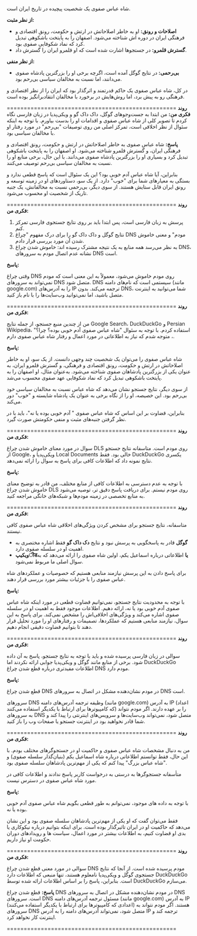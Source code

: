 
شاه عباس صفوی یک شخصیت پیچیده در تاریخ ایران است. 

**از نظر مثبت:**

* **اصلاحات و رونق:** او به خاطر اصلاحاتش در ارتش و حکومت، رونق اقتصادی و فرهنگی ایران در دوره اش شناخته می‌شود. اصفهان را به پایتخت باشکوهی تبدیل کرد که نماد شکوفایی صفوی بود.
* **گسترش قلمرو:**  در جستجوها اشارت شده است که او قلمرو ایران را گسترش داد.

**از نظر منفی:**

* **بی‌رحمی:** در نتایج گوگل آمده است،  اگرچه برخی او را بزرگترین پادشاه صفوی می‌دانند، اما نسبت به مخالفان سیاسی بی‌رحم بود.


در کل، شاه عباس صفوی یک حاکم قدرتمند و اثرگذار بود که ایران را از نظر اقتصادی و فرهنگی رو به پیش برد، اما روش‌هایش در برخورد با مخالفان انتقادبرانگیز بوده است. 


==================================================
**روند فکری من:** 
من ابتدا به جست‌وجوهای گوگل، داک داک گو و ویکی‌پدیا در زبان فارسی نگاه کردم تا تصویر کلی از شاه عباس صفوی و اقدامات او را بدست بیاورم. با توجه به اینکه سئوال از نظر اخلاقی است، تمرکز اصلی من روی توصیفات "بی‌رحم" در مورد رفتار او با مخالفان سیاسی بود.

**پاسخ:** 
شاه عباس صفوی به خاطر اصلاحاتش در ارتش و حکومت، رونق اقتصادی و فرهنگی ایران، و گسترش قلمرو شناخته می‌شود. او اصفهان را به پایتخت باشکوهی تبدیل کرد و بسیاری او را بزرگترین پادشاه صفوی می‌دانند. با این حال، برخی منابع او را نسبت به مخالفان سیاسی بی‌رحم توصیف می‌کنند. 

بنابراین، آیا شاه عباس آدم خوبی بود؟  این یک سئوال است که پاسخ قطعی ندارد و بستگی به معیارهای شما برای "خوب" دارد. از یک سو، دستاوردهای او در زمینه توسعه و رونق ایران قابل ستایش هستند. از سوی دیگر، بی‌رحمی نسبت به مخالفانش،  یک جنبه تاریک از شخصیت او محسوب می‌شود.



==================================================
**روند فکری من:**

1.  پرسش به زبان فارسی است، پس ابتدا باید بر روی نتایج جستجوی فارسی تمرکز کنم.
2.  نتایج گوگل و داک داک گو را برای درک مفهوم "چراغ DNS مودم" و معنی خاموش شدن آن مورد بررسی قرار دادم. 
3.  به نظر می‌رسد همه منابع به یک نتیجه مشترک رسیده اند: خاموش شدن چراغ DNS، نشانه عدم اتصال مودم به سرورهای DNS است.

**پاسخ:**

وقتی چراغ DNS روی مودم خاموش می‌شود، معمولاً به این معنی است که مودم نمی‌تواند به سرورهای DNS متصل شود. DNS سیستمی است که نام‌های دامنه (مانند google.com) را به آدرس‌های IP ترجمه می‌کند. بدون DNS، شما می‌توانید به اینترنت متصل باشید، اما نمی‌توانید وب‌سایت‌ها را با نام باز کنید.  



==================================================
**روند فکری من:** 

من از چندین منبع جستجو، از جمله نتایج Google Search، DuckDuckGo و Persian Wikipedia، استفاده کردم.  با توجه به سئوال "شاه عباس صفوی آدم خوبی بوده؟ چرا؟" ، متوجه شدم که نیاز به اطلاعاتی در مورد اعمال و رفتار شاه عباس صفوی دارم.  

**پاسخ:**

شاه عباس صفوی را می‌توان یک شخصیت چند وجهی دانست. از یک سو، او به خاطر اصلاحاتش در ارتش و حکومت، رونق اقتصادی و فرهنگی، و گسترش قلمرو ایران، به عنوان یکی از بزرگترین پادشاهان صفوی شناخته می‌شود.   به‌عنوان مثال، او اصفهان را به پایتخت باشکوهی تبدیل کرد که نماد شکوفایی عهد صفوی محسوب می‌شد. 

از سوی دیگر،  نتایج جستجو نشان می‌دهد که شاه عباس نسبت به مخالفان سیاسی خود بی‌رحم بود. این خصیصه، او را از نگاه برخی به عنوان یک پادشاه شایسته و "خوب" دور می‌کند. 

بنابراین، قضاوت بر این اساس که شاه عباس صفوی " آدم خوبی بوده یا نه"،  باید با در نظر گرفتن جنبه‌های مثبت و منفی حکومتش صورت گیرد.   

==================================================
**روند فکری من:** 

سوال در مورد معنای خاموش شدن چراغ DLS روی مودم است.  متاسفانه نتایج جستجو از Google، ویکی‌پدیا و Local Documents خالی بود. فقط DuckDuckGo یکسری نتایج نمونه داد که اطلاعات کافی برای پاسخ به سوال را ارائه نمی‌دهد.  

**پاسخ:**


 با توجه به عدم دسترسی به اطلاعات کافی از منابع مختلف، من قادر به توضیح معنای خاموش شدن چراغ DLS روی مودم نیستم. 
برای دریافت پاسخ دقیق تر، توصیه می‌شود به منابع تخصصی در زمینه مودم‌ها و شبکه‌های خانگی مراجعه کنید.   

==================================================
**روند فکری من:**

متاسفانه، نتایج جستجو برای مشخص کردن ویژگی‌های اخلاقی شاه عباس صفوی کافی نیستند. 

* **گوگل** قادر به پاسخگویی به پرسش نبود و نتایج **دک داک گو** فقط اشاره مختصری به اهمیت او در سلسله صفوی دارد.
* **ویکیپीडیا** اطلاعاتی درباره اسماعیل یکم، اولین شاه صفوی را ارائه می‌دهد که به سوال اصلی ما مربوط نمی‌شود.

برای پاسخ دادن به این پرسش نیازمند منابعی هستیم که خصوصیات و عملکردهای شاه عباس صفوی را با جزئیات بیشتر مورد بررسی قرار دهند.


**پاسخ:**

با توجه به محدودیت نتایج جستجو، نمی‌توانیم قضاوت قطعی در مورد اینکه شاه عباس صفوی آدم خوبی بود یا نه، ارائه دهیم. اطلاعات موجود فقط به اهمیت او در سلسله صفوی اشاره می‌کند و ویژگی‌های اخلاقی‌اش را مشخص نمی‌کند. برای پاسخ به این سوال، نیازمند منابعی هستیم که عملکردها، تصمیمات و رفتارهای او را مورد تحلیل قرار دهند تا بتوانیم قضاوت دقیقی انجام دهیم. 

==================================================
**روند فکری من:** 

سوالی در زبان فارسی پرسیده شده و باید با توجه به نتایج جستجو، پاسخ به آن داده شود.  برخی از منابع مانند گوگل و ویکی‌پدیا جوابی ارائه نکردند اما DuckDuckGo اطلاعات مفیدتری درباره قطع شدن چراغ DNS مودم دارد.


**پاسخ:**

قطع شدن چراغ DNS در مودم نشان‌دهنده مشکل در اتصال به سرورهای DNS است. 

سرورهای DNS وظیفه ترجمه آدرس‌های دامنه (مانند google.com) به آدرس IP  (اعداد که کامپیوترها برای ارتباط با یکدیگر استفاده می‌کنند) را بر عهده دارند. اگر مودم نتواند به سرورهای DNS متصل شود، نمی‌تواند وب‌سایت‌ها و سرویس‌های اینترنتی را پیدا کند و شما قادر نخواهید بود در اینترنت جستجو یا صفحات وب را باز کنید.  

==================================================
**روند فکری من:** 

من به دنبال مشخصات شاه عباس صفوی و حاکمیت او در جستجوگرهای مختلف بودم. با این حال، فقط توانستم اطلاعاتی درباره  شاه اسماعیل یکم (بنیان‌گذار سلسله صفوی) و "شاه عباس بزرگ" پیدا کنم که یکی از مهم‌ترین پادشاهان سلسله صفوی بود. 

متأسفانه جستجوگرها به درستی به درخواست کاربر پاسخ ندادند و اطلاعات کافی در مورد شاه عباس صفوی در دسترس نیست.


**پاسخ:**

با توجه به داده های موجود، نمی‌توانم به طور قطعی بگویم شاه عباس صفوی آدم خوبی بوده یا نه. 

فقط می‌توان گفت که او یکی از مهم‌ترین پادشاهان سلسله صفوی بود و این نشان می‌دهد که حاکمیت او در ایران تاثیرگذار بوده است. برای اینکه بتوانیم درباره نیکوکاری یا بدی او قضاوت کنیم، به اطلاعات بیشتر  در مورد اعمال، سیاست ها و رویدادهای دوران حکومت او نیاز داریم. 

==================================================
**روند فکری من:**

سوالی در مورد معنی قطع شدن چراغ DNS مودم پرسیده شده است.  از آنجا که نتایج جستجوی گوگل و ویکی‌پدیا نامعلوم هستند، تنها منبعی که اطلاعات دارد DuckDuckGo است. بنابراین، پاسخ را بر اساس اطلاعات ارائه شده توسط DuckDuckGo می‌سازم. 

**پاسخ:**
قطع شدن چراغ DNS در مودم نشان‌دهنده مشکل در اتصال به سرورهای DNS است.  سرورهای DNS مسئول ترجمه آدرس‌های دامنه (مانند google.com) به آدرس IP (اعدادی که کامپیوترها برای ارتباط با یکدیگر استفاده می‌کنند) هستند. اگر مودم نتواند به سرورهای DNS متصل شود، نمی‌تواند آدرس‌های دامنه را به آدرس IP ترجمه کند و اینترنت کار نخواهد کرد. 



==================================================
